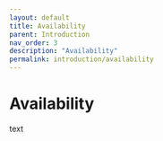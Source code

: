 ```yaml
---
layout: default
title: Availability
parent: Introduction
nav_order: 3
description: "Availability"
permalink: introduction/availability
---
```


# Availability

text
